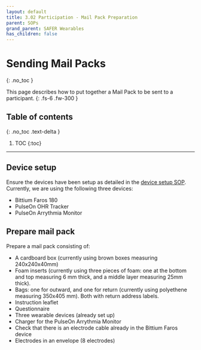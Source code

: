 ```yaml
---
layout: default
title: 3.02 Participation - Mail Pack Preparation
parent: SOPs
grand_parent: SAFER Wearables
has_children: false
---
```


# Sending Mail Packs
{: .no_toc }

This page describes how to put together a Mail Pack to be sent to a participant.
{: .fs-6 .fw-300 }

## Table of contents
{: .no_toc .text-delta }

1. TOC
{:toc}

---

## Device setup

Ensure the devices have been setup as detailed in the [device setup SOP](./device_preparation). Currently, we are using the following three devices:
- Bittium Faros 180
- PulseOn OHR Tracker
- PulseOn Arrythmia Monitor

## Prepare mail pack

Prepare a mail pack consisting of:
- A cardboard box (currently using brown boxes measuring 240x240x40mm)
- Foam inserts (currently using three pieces of foam: one at the bottom and top measuring 6 mm thick, and a middle layer measuring 25mm thick).
- Bags: one for outward, and one for return (currently using polyethene measuring 350x405 mm). Both with return address labels.
- Instruction leaflet
- Questionnaire
- Three wearable devices (already set up)
- Charger for the PulseOn Arrythmia Monitor
- Check that there is an electrode cable already in the Bittium Faros device
- Electrodes in an envelope (8 electrodes)